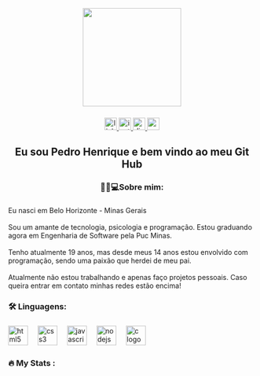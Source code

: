 <div align="center">
  <img height="200" src="https://media1.giphy.com/media/v1.Y2lkPTc5MGI3NjExYzIzaXdsNHJrYXloNGdjNnhqMnkzdzhkNDcyZzljaTZ1NGJzNTAwdyZlcD12MV9pbnRlcm5hbF9naWZfYnlfaWQmY3Q9cw/y81kOgUNHJJDdRLYWi/giphy.webp"  />
</div>

###

<div align="center">
  <a href="https://www.linkedin.com/in/pedro-henrique-ferraz-2854242b5/" target="_blank">
    <img src="https://img.shields.io/static/v1?message=LinkedIn&logo=linkedin&label=&color=0077B5&logoColor=white&labelColor=&style=for-the-badge" height="25" alt="linkedin logo"  />
  </a>
  <a href="https://www.instagram.com/pedrohflima_/?hl=pt-br" target="_blank">
    <img src="https://img.shields.io/static/v1?message=Instagram&logo=instagram&label=&color=E4405F&logoColor=white&labelColor=&style=for-the-badge" height="25" alt="instagram logo"  />
  </a>
  <a href="https://discord.gg/Z9BqEN2e" target="_blank">
    <img src="https://img.shields.io/static/v1?message=Discord&logo=discord&label=&color=7289DA&logoColor=white&labelColor=&style=for-the-badge" height="25" alt="discord logo"  />
  </a>
  <a href="https://mail.google.com/mail/u/1/pedrohferraz21@gmail.com" target="_blank">
    <img src="https://img.shields.io/static/v1?message=Gmail&logo=gmail&label=&color=D14836&logoColor=white&labelColor=&style=for-the-badge" height="25" alt="gmail logo"  />
  </a>
</div>

###

<h2 align="center">Eu sou Pedro Henrique e bem vindo ao meu Git Hub</h2>

###

<h3 align="center">👨‍💻💻Sobre mim:</h3>

###

<p align="left">Eu nasci em Belo Horizonte - Minas Gerais<br><br>Sou um amante de tecnologia, psicologia e programação. Estou graduando agora em Engenharia de Software pela Puc Minas.<br><br>Tenho atualmente 19 anos, mas desde meus 14 anos estou envolvido com programação, sendo uma paixão que herdei de meu pai.<br><br>Atualmente não estou trabalhando e apenas faço projetos pessoais. Caso queira entrar em contato minhas redes estão encima!</p>

###

<h3 align="left">🛠 Linguagens:</h3>

###

<div align="left">
  <img src="https://cdn.jsdelivr.net/gh/devicons/devicon/icons/html5/html5-plain-wordmark.svg" height="40" alt="html5 logo"  />
  <img width="12" />
  <img src="https://cdn.jsdelivr.net/gh/devicons/devicon/icons/css3/css3-plain-wordmark.svg" height="40" alt="css3 logo"  />
  <img width="12" />
  <img src="https://cdn.jsdelivr.net/gh/devicons/devicon/icons/javascript/javascript-plain.svg" height="40" alt="javascript logo"  />
  <img width="12" />
  <img src="https://cdn.jsdelivr.net/gh/devicons/devicon/icons/nodejs/nodejs-original.svg" height="40" alt="nodejs logo"  />
  <img width="12" />
  <img src="https://cdn.jsdelivr.net/gh/devicons/devicon/icons/c/c-original.svg" height="40" alt="c logo"  />
</div>

###

<h3 align="left">🔥   My Stats :</h3>

###
